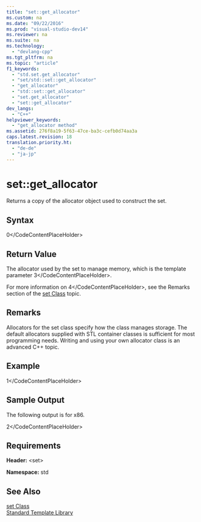 ```yaml
---
title: "set::get_allocator"
ms.custom: na
ms.date: "09/22/2016"
ms.prod: "visual-studio-dev14"
ms.reviewer: na
ms.suite: na
ms.technology: 
  - "devlang-cpp"
ms.tgt_pltfrm: na
ms.topic: "article"
f1_keywords: 
  - "std.set.get_allocator"
  - "set/std::set::get_allocator"
  - "get_allocator"
  - "std::set::get_allocator"
  - "set.get_allocator"
  - "set::get_allocator"
dev_langs: 
  - "C++"
helpviewer_keywords: 
  - "get_allocator method"
ms.assetid: 276f8a19-5f63-47ce-ba3c-cefb0d74aa3a
caps.latest.revision: 18
translation.priority.ht: 
  - "de-de"
  - "ja-jp"
---
```

# set::get_allocator
Returns a copy of the allocator object used to construct the set.  
  
## Syntax  
  
<CodeContentPlaceHolder>0\</CodeContentPlaceHolder>  
## Return Value  
 The allocator used by the set to manage memory, which is the template parameter <CodeContentPlaceHolder>3\</CodeContentPlaceHolder>.  
  
 For more information on <CodeContentPlaceHolder>4\</CodeContentPlaceHolder>, see the Remarks section of the [set Class](../vs140/set-class.md) topic.  
  
## Remarks  
 Allocators for the set class specify how the class manages storage. The default allocators supplied with STL container classes is sufficient for most programming needs. Writing and using your own allocator class is an advanced C++ topic.  
  
## Example  
  
<CodeContentPlaceHolder>1\</CodeContentPlaceHolder>  
## Sample Output  
 The following output is for x86.  
  
<CodeContentPlaceHolder>2\</CodeContentPlaceHolder>  
## Requirements  
 **Header:** \<set>  
  
 **Namespace:** std  
  
## See Also  
 [set Class](../vs140/set-class.md)   
 [Standard Template Library](../vs140/standard-template-library.md)